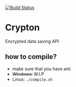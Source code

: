 [![Build Status](https://travis-ci.org/ItaySharon/Crypton.svg?branch=master)](https://travis-ci.org/ItaySharon/Crypton)
# Crypton
Encrypted data saving API
## how to compile?
* make sure that you have ant:
 * ~~Windows:~~ W.I.P
 * Linux: `./compile.sh`
